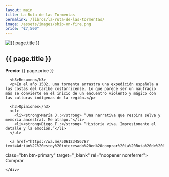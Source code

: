 ```yaml
---
layout: main
title: La Ruta de las Tormentas
permalink: /libros/la-ruta-de-las-tormentas/
image: /assets/images/ship-on-fire.png
price: "₡7,500"
---
```


<section class="container my-5">
  <div class="row">
    <div class="col-md-5">
      <img src="{{ page.image }}" alt="{{ page.title }}" class="img-fluid rounded shadow">
    </div>
    <div class="col-md-7">
      <h1 class="mb-3">{{ page.title }}</h1>
      <p class="lead text-muted mb-4"><strong>Precio:</strong> {{ page.price }}</p>

      <h3>Resumen</h3>
      <p>En el año 1502, una tormenta arrastra una expedición española a las costas del Caribe costarricense. Lo que parece ser un naufragio más se convierte en el inicio de un encuentro violento y mágico con las culturas indígenas de la región.</p>

      <h3>Opiniones</h3>
      <ul>
        <li><strong>María J.:</strong> “Una narrativa que respira selva y memoria ancestral. Me atrapó.”</li>
        <li><strong>Diego F.:</strong> “Historia viva. Impresionante el detalle y la emoción.”</li>
      </ul>

      <a href="https://wa.me/50612345678?text=Adrián%2C%20estoy%20interesado%20en%20comprar%20La%20Ruta%20de%20las%20Tormentas." 
   class="btn btn-primary" 
   target="_blank" 
   rel="noopener noreferrer">
  <span>Comprar</span>
</a>

    </div>
  </div>
</section>
